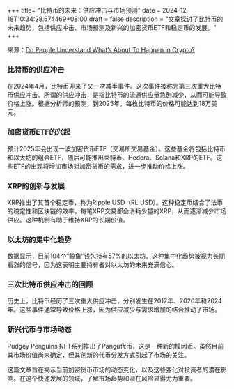 +++
title= "比特币的未来：供应冲击与市场预测"
date = 2024-12-18T10:34:28.674469+08:00
draft = false
description = "文章探讨了比特币的未来趋势，包括供应冲击、市场预测及新兴的加密货币ETF和稳定币的发展。"
+++

来源：[Do People Understand What’s About To Happen in Crypto?](https://www.youtube.com/watch?v=B2vh066NXuw)

### 比特币的供应冲击

在2024年4月，比特币迎来了又一次减半事件。这次事件被称为第三次重大比特币供应冲击。所谓的供应冲击，是指比特币的流通供应量急剧减少，从而可能导致价格上涨。根据分析师的预测，到2025年，每枚比特币的价格可能达到18万美元。

### 加密货币ETF的兴起

预计2025年会出现一波加密货币ETF（交易所交易基金）。这些基金将包括比特币和以太坊的组合ETF，随后可能推出莱特币、Hedera、Solana和XRP的ETF。这些ETF的出现将增加市场对加密货币的需求，进一步推动价格上涨。

### XRP的创新与发展

XRP推出了其首个稳定币，称为Ripple USD（RL USD）。这种稳定币结合了法币的稳定性和区块链的效率。每笔XRP交易都会消耗少量的XRP，从而逐渐减少市场供应。这种机制有助于维持XRP的长期价值。

### 以太坊的集中化趋势

数据显示，目前104个“鲸鱼”钱包持有57%的以太坊。这种集中化趋势被视为长期看涨的信号，因为这表明主要持有者对以太坊的未来充满信心。

### 三次比特币供应冲击的回顾

历史上，比特币经历了三次重大供应冲击，分别发生在2012年、2020年和2024年。这些事件通常导致价格上涨，因为供应减少与需求增加的结合推动了市场。

### 新兴代币与市场动态

Pudgey Penguins NFT系列推出了Pangu代币，这是一种新的模因币。虽然目前其市场价值尚未确定，但其创新的代币分发方式引起了市场的关注。

这篇文章旨在揭示当前加密货币市场的动态变化，以及这些变化对投资者的潜在影响。在这个快速发展的领域，了解市场趋势和潜在风险显得尤为重要。